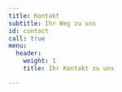 ```yaml
---
title: Kontakt
subtitle: Ihr Weg zu uns
id: contact
call: true
menu:
  header:
    weight: 1
    title: Ihr Kontakt zu uns

---
```

